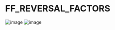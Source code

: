 # FF_REVERSAL_FACTORS


![image](https://github.com/shantanu2383/FF_REVERSAL_FACTORS/assets/123670210/902538af-6535-4ce7-bd51-767c187e90b3) ![image](https://github.com/shantanu2383/FF_REVERSAL_FACTORS/assets/123670210/701496f2-9e44-4d8d-85cc-d9d7f1823bad)

